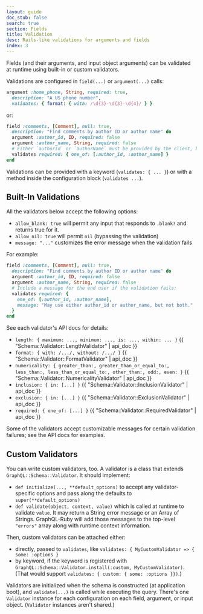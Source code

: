 ```yaml
---
layout: guide
doc_stub: false
search: true
section: Fields
title: Validation
desc: Rails-like validations for arguments and fields
index: 3
---
```


Fields (and their arguments, and input object arguments) can be validated at runtime using built-in or custom validators.

Validations are configured in `field(...)` or `argument(...)` calls:

```ruby
argument :home_phone, String, required: true,
  description: "A US phone number",
  validates: { format: { with: /\d{3}-\d{3}-\d{4}/ } }
```

or:

```ruby
field :comments, [Comment], null: true,
  description: "Find comments by author ID or author name" do
  argument :author_id, ID, required: false
  argument :author_name, String, required: false
  # Either `authorId` or `authorName` must be provided by the client, but not both:
  validates required: { one_of: [:author_id, :author_name] }
end
```

Validations can be provided with a keyword (`validates: { ... }`) or with a method inside the configuration block (`validates ...`).

## Built-In Validations

All the validators below accept the following options:

- `allow_blank: true` will permit any input that responds to `.blank?` and returns true for it.
- `allow_nil: true` will permit `nil` (bypassing the validation)
- `message: "..."` customizes the error message when the validation fails

For example:

```ruby
field :comments, [Comment], null: true,
  description: "Find comments by author ID or author name" do
  argument :author_id, ID, required: false
  argument :author_name, String, required: false
  # Include a message for the end user if the validation fails:
  validates required: {
    one_of: [:author_id, :author_name],
    message: "May use either author_id or author_name, but not both."
  }
end
```

See each validator's API docs for details:

- `length: { maximum: ..., minimum: ..., is: ..., within: ... }` {{ "Schema::Validator::LengthValidator" | api_doc }}
- `format: { with: /.../, without: /.../ }` {{ "Schema::Validator::FormatValidator" | api_doc }}
- `numericality: { greater_than:, greater_than_or_equal_to:, less_than:, less_than_or_equal_to:, other_than:, odd:, even: }` {{ "Schema::Validator::NumericalityValidator" | api_doc }}
- `inclusion: { in: [...] }` {{ "Schema::Validator::InclusionValidator" | api_doc }}
- `exclusion: { in: [...] }` {{ "Schema::Validator::ExclusionValidator" | api_doc }}
- `required: { one_of: [...] }` {{ "Schema::Validator::RequiredValidator" | api_doc }}


Some of the validators accept customizable messages for certain validation failures; see the API docs for examples.

## Custom Validators

You can write custom validators, too. A validator is a class that extends `GraphQL::Schema::Validator`. It should implement:

- `def initialize(..., **default_options)` to accept any validator-specific options and pass along the defaults to `super(**default_options)`
- `def validate(object, context, value)` which is called at runtime to validate `value`. It may return a String error message or an Array of Strings. GraphQL-Ruby will add those messages to the top-level `"errors"` array along with runtime context information.

Then, custom validators can be attached either:

- directly, passed to `validates`, like `validates: { MyCustomValidator => { some: :options }`
- by keyword, if the keyword is registered with `GraphQL::Schema::Validator.install(:custom, MyCustomValidator)`. (That would support `validates: { custom: { some: :options }})`.)

Validators are initialized when the schema is constructed (at application boot), and `validate(...)` is called while executing the query. There's one `Validator` instance for each configuration on each field, argument, or input object. (`Validator` instances aren't shared.)


